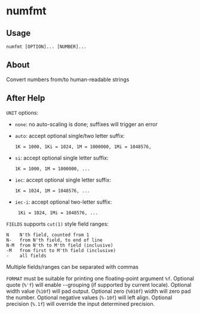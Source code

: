 # numfmt

## Usage
```
numfmt [OPTION]... [NUMBER]...
```

## About

Convert numbers from/to human-readable strings

## After Help

`UNIT` options:
 - `none`: no auto-scaling is done; suffixes will trigger an error
 - `auto`: accept optional single/two letter suffix:

       1K = 1000, 1Ki = 1024, 1M = 1000000, 1Mi = 1048576,

 - `si`: accept optional single letter suffix:

       1K = 1000, 1M = 1000000, ...

 - `iec`: accept optional single letter suffix:

       1K = 1024, 1M = 1048576, ...

- `iec-i`: accept optional two-letter suffix:

       1Ki = 1024, 1Mi = 1048576, ...

`FIELDS` supports `cut(1)` style field ranges:

    N    N'th field, counted from 1
    N-   from N'th field, to end of line
    N-M  from N'th to M'th field (inclusive)
    -M   from first to M'th field (inclusive)
    -    all fields

Multiple fields/ranges can be separated with commas

`FORMAT` must be suitable for printing one floating-point argument `%f`.
Optional quote (`%'f`) will enable --grouping (if supported by current locale).
Optional width value (`%10f`) will pad output. Optional zero (`%010f`) width
will zero pad the number. Optional negative values (`%-10f`) will left align.
Optional precision (`%.1f`) will override the input determined precision.
